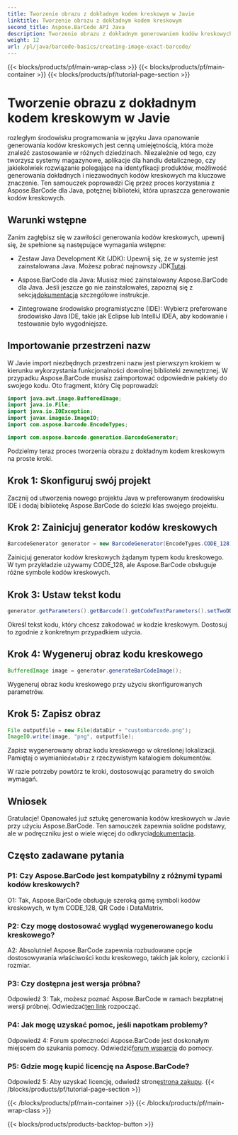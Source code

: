 ```yaml
---
title: Tworzenie obrazu z dokładnym kodem kreskowym w Javie
linktitle: Tworzenie obrazu z dokładnym kodem kreskowym
second_title: Aspose.BarCode API Java
description: Tworzenie obrazu z dokładnym generowaniem kodów kreskowych w Javie za pomocą Aspose.BarCode. Z łatwością twórz niestandardowe kody kreskowe. Przeglądaj dokumentację, pobieraj i uzyskaj pomoc.
weight: 12
url: /pl/java/barcode-basics/creating-image-exact-barcode/
---
```


{{< blocks/products/pf/main-wrap-class >}}
{{< blocks/products/pf/main-container >}}
{{< blocks/products/pf/tutorial-page-section >}}

# Tworzenie obrazu z dokładnym kodem kreskowym w Javie

rozległym środowisku programowania w języku Java opanowanie generowania kodów kreskowych jest cenną umiejętnością, która może znaleźć zastosowanie w różnych dziedzinach. Niezależnie od tego, czy tworzysz systemy magazynowe, aplikacje dla handlu detalicznego, czy jakiekolwiek rozwiązanie polegające na identyfikacji produktów, możliwość generowania dokładnych i niezawodnych kodów kreskowych ma kluczowe znaczenie. Ten samouczek poprowadzi Cię przez proces korzystania z Aspose.BarCode dla Java, potężnej biblioteki, która upraszcza generowanie kodów kreskowych.

## Warunki wstępne

Zanim zagłębisz się w zawiłości generowania kodów kreskowych, upewnij się, że spełnione są następujące wymagania wstępne:

-  Zestaw Java Development Kit (JDK): Upewnij się, że w systemie jest zainstalowana Java. Możesz pobrać najnowszy JDK[Tutaj](https://www.oracle.com/java/technologies/javase-downloads.html).

-  Aspose.BarCode dla Java: Musisz mieć zainstalowany Aspose.BarCode dla Java. Jeśli jeszcze go nie zainstalowałeś, zapoznaj się z sekcją[dokumentacja](https://reference.aspose.com/barcode/java/) szczegółowe instrukcje.

- Zintegrowane środowisko programistyczne (IDE): Wybierz preferowane środowisko Java IDE, takie jak Eclipse lub IntelliJ IDEA, aby kodowanie i testowanie było wygodniejsze.

## Importowanie przestrzeni nazw

W Javie import niezbędnych przestrzeni nazw jest pierwszym krokiem w kierunku wykorzystania funkcjonalności dowolnej biblioteki zewnętrznej. W przypadku Aspose.BarCode musisz zaimportować odpowiednie pakiety do swojego kodu. Oto fragment, który Cię poprowadzi:

```java
import java.awt.image.BufferedImage;
import java.io.File;
import java.io.IOException;
import javax.imageio.ImageIO;
import com.aspose.barcode.EncodeTypes;

import com.aspose.barcode.generation.BarcodeGenerator;
```

Podzielmy teraz proces tworzenia obrazu z dokładnym kodem kreskowym na proste kroki.

## Krok 1: Skonfiguruj swój projekt

Zacznij od utworzenia nowego projektu Java w preferowanym środowisku IDE i dodaj bibliotekę Aspose.BarCode do ścieżki klas swojego projektu.

## Krok 2: Zainicjuj generator kodów kreskowych

```java
BarcodeGenerator generator = new BarcodeGenerator(EncodeTypes.CODE_128);
```

Zainicjuj generator kodów kreskowych żądanym typem kodu kreskowego. W tym przykładzie używamy CODE_128, ale Aspose.BarCode obsługuje różne symbole kodów kreskowych.

## Krok 3: Ustaw tekst kodu

```java
generator.getParameters().getBarcode().getCodeTextParameters().setTwoDDisplayText("123456");
```

Określ tekst kodu, który chcesz zakodować w kodzie kreskowym. Dostosuj to zgodnie z konkretnym przypadkiem użycia.

## Krok 4: Wygeneruj obraz kodu kreskowego

```java
BufferedImage image = generator.generateBarCodeImage();
```

Wygeneruj obraz kodu kreskowego przy użyciu skonfigurowanych parametrów.

## Krok 5: Zapisz obraz

```java
File outputfile = new File(dataDir + "custombarcode.png");
ImageIO.write(image, "png", outputfile);
```

 Zapisz wygenerowany obraz kodu kreskowego w określonej lokalizacji. Pamiętaj o wymianie`dataDir` z rzeczywistym katalogiem dokumentów.

W razie potrzeby powtórz te kroki, dostosowując parametry do swoich wymagań.

## Wniosek

 Gratulacje! Opanowałeś już sztukę generowania kodów kreskowych w Javie przy użyciu Aspose.BarCode. Ten samouczek zapewnia solidne podstawy, ale w podręczniku jest o wiele więcej do odkrycia[dokumentacja](https://reference.aspose.com/barcode/java/).

## Często zadawane pytania

### P1: Czy Aspose.BarCode jest kompatybilny z różnymi typami kodów kreskowych?

O1: Tak, Aspose.BarCode obsługuje szeroką gamę symboli kodów kreskowych, w tym CODE_128, QR Code i DataMatrix.

### P2: Czy mogę dostosować wygląd wygenerowanego kodu kreskowego?

A2: Absolutnie! Aspose.BarCode zapewnia rozbudowane opcje dostosowywania właściwości kodu kreskowego, takich jak kolory, czcionki i rozmiar.

### P3: Czy dostępna jest wersja próbna?

 Odpowiedź 3: Tak, możesz poznać Aspose.BarCode w ramach bezpłatnej wersji próbnej. Odwiedzać[ten link](https://releases.aspose.com/) rozpocząć.

### P4: Jak mogę uzyskać pomoc, jeśli napotkam problemy?

 Odpowiedź 4: Forum społeczności Aspose.BarCode jest doskonałym miejscem do szukania pomocy. Odwiedzić[forum wsparcia](https://forum.aspose.com/c/barcode/13) do pomocy.

### P5: Gdzie mogę kupić licencję na Aspose.BarCode?

 Odpowiedź 5: Aby uzyskać licencję, odwiedź stronę[strona zakupu](https://purchase.aspose.com/buy).
{{< /blocks/products/pf/tutorial-page-section >}}

{{< /blocks/products/pf/main-container >}}
{{< /blocks/products/pf/main-wrap-class >}}

{{< blocks/products/products-backtop-button >}}
